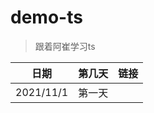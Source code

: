 # demo-ts

> 跟着阿崔学习ts

| 日期      | 第几天 | 链接 |
| --------- | ------ | ---- |
| 2021/11/1 | 第一天 |      |

